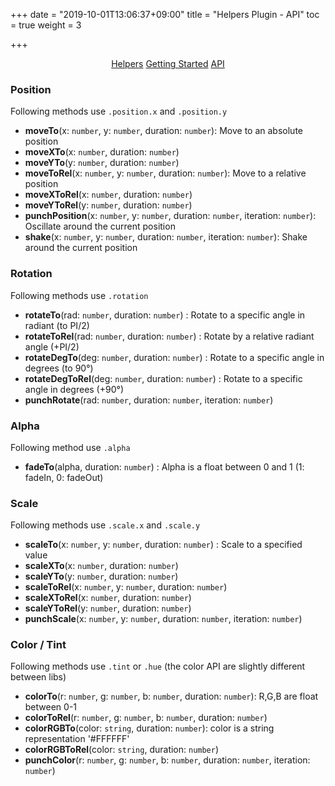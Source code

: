 +++
date = "2019-10-01T13:06:37+09:00"
title = "Helpers Plugin - API"
toc = true
weight = 3

+++

<div style="text-align: center">
    <a class="btn btn-default" href="/Fatina/plugins/helpers/">Helpers</a>
    <a class="btn btn-default" href="/Fatina/plugins/helpers-usage/">Getting Started</a>
    <a class="btn btn-primary" href="/Fatina/plugins/helpers-api/">API</a>
</div>

### Position
Following methods use `.position.x` and `.position.y`

* **moveTo**(x: `number`, y: `number`, duration: `number`): Move to an absolute position
* **moveXTo**(x: `number`, duration: `number`)
* **moveYTo**(y: `number`, duration: `number`)
* **moveToRel**(x: `number`, y: `number`, duration: `number`): Move to a relative position
* **moveXToRel**(x: `number`, duration: `number`)
* **moveYToRel**(y: `number`, duration: `number`)
* **punchPosition**(x: `number`, y: `number`, duration: `number`, iteration: `number`): Oscillate around the current position
* **shake**(x: `number`, y: `number`, duration: `number`, iteration: `number`): Shake around the current position

### Rotation
Following methods use `.rotation`

* **rotateTo**(rad: `number`, duration: `number`) : Rotate to a specific angle in radiant (to PI/2)
* **rotateToRel**(rad: `number`, duration: `number`) : Rotate by a relative radiant angle (+PI/2)
* **rotateDegTo**(deg: `number`, duration: `number`) : Rotate to a specific angle in degrees (to 90°)
* **rotateDegToRel**(deg: `number`, duration: `number`) : Rotate to a specific angle in degrees (+90°)
* **punchRotate**(rad: `number`, duration: `number`, iteration: `number`)

### Alpha
Following method use `.alpha`

* **fadeTo**(alpha, duration: `number`) : Alpha is a float between 0 and 1 (1: fadeIn, 0: fadeOut)

### Scale
Following methods use `.scale.x` and `.scale.y`

* **scaleTo**(x: `number`, y: `number`, duration: `number`) : Scale to a specified value
* **scaleXTo**(x: `number`, duration: `number`)
* **scaleYTo**(y: `number`, duration: `number`)
* **scaleToRel**(x: `number`, y: `number`, duration: `number`)
* **scaleXToRel**(x: `number`, duration: `number`)
* **scaleYToRel**(y: `number`, duration: `number`)
* **punchScale**(x: `number`, y: `number`, duration: `number`, iteration: `number`)

### Color / Tint
Following methods use `.tint` or `.hue` (the color API are slightly different between libs)

* **colorTo**(r: `number`, g: `number`, b: `number`, duration: `number`): R,G,B are float between 0-1
* **colorToRel**(r: `number`, g: `number`, b: `number`, duration: `number`)
* **colorRGBTo**(color: `string`, duration: `number`): color is a string representation '#FFFFFF'
* **colorRGBToRel**(color: `string`, duration: `number`)
* **punchColor**(r: `number`, g: `number`, b: `number`, duration: `number`, iteration: `number`)
